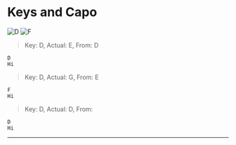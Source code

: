 # Keys and Capo
![D](https://chordgenerator.net/D.png?p=xx0232&s=2) ![F](https://chordgenerator.net/F.png?p=133211&s=2) 
> Key: D, Actual: E, From: D  

	D  
	Hi  
> Key: D, Actual: G, From: E  

	F  
	Hi  
> Key: D, Actual: D, From:   

	D  
	Hi  
---

